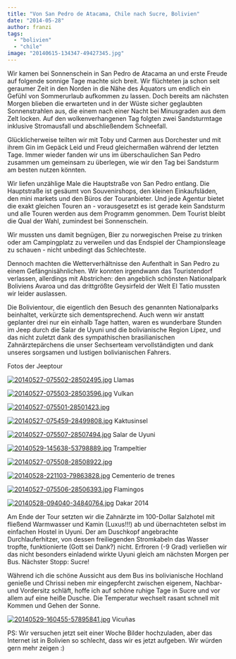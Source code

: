 ```yaml
---
title: "Von San Pedro de Atacama, Chile nach Sucre, Bolivien"
date: "2014-05-28"
author: franzi
tags: 
  - "bolivien"
  - "chile"
image: "20140615-134347-49427345.jpg"
---
```


Wir kamen bei Sonnenschein in San Pedro de Atacama an und erste Freude auf folgende sonnige Tage machte sich breit. Wir flüchteten ja schon seit geraumer Zeit in den Norden in die Nähe des Äquators um endlich ein Gefühl von Sommerurlaub aufkommen zu lassen. Doch bereits am nächsten Morgen blieben die erwarteten und in der Wüste sicher geglaubten Sonnenstrahlen aus, die einem nach einer Nacht bei Minusgraden aus dem Zelt locken. Auf den wolkenverhangenen Tag folgten zwei Sandsturmtage inklusive Stromausfall und abschließendem Schneefall.

Glücklicherweise teilten wir mit Toby und Carmen aus Dorchester und mit ihrem Gin im Gepäck Leid und Freud gleichermaßen während der letzten Tage. Immer wieder fanden wir uns im überschaulichen San Pedro zusammen um gemeinsam zu überlegen, wie wir den Tag bei Sandsturm am besten nutzen könnten.

Wir liefen unzählige Male die Hauptstraße von San Pedro entlang. Die Hauptstraße ist gesäumt von Souvenirshops, den kleinen Einkaufsläden, den mini markets und den Büros der Touranbieter. Und jede Agentur bietet die exakt gleichen Touren an - vorausgesetzt es ist gerade kein Sandsturm und alle Touren werden aus dem Programm genommen. Dem Tourist bleibt die Qual der Wahl, zumindest bei Sonnenschein.

Wir mussten uns damit begnügen, Bier zu norwegischen Preise zu trinken oder am Campingplatz zu verweilen und das Endspiel der Championsleage zu schauen - nicht unbedingt das Schlechteste.

Dennoch machten die Wetterverhältnisse den Aufenthalt in San Pedro zu einem Gefängnisähnlichen. Wir konnten irgendwann das Touristendorf verlassen, allerdings mit Abstrichen: den angeblich schönsten Nationalpark Boliviens Avaroa und das drittgrößte Geysirfeld der Welt El Tatio mussten wir leider auslassen.

Die Bolivientour, die eigentlich den Besuch des genannten Nationalparks beinhaltet, verkürzte sich dementsprechend. Auch wenn wir anstatt geplanter drei nur ein einhalb Tage hatten, waren es wunderbare Stunden im Jeep durch die Salar de Uyuni und die bolivianische Region Lípez, und das nicht zuletzt dank des sympathischen brasilianischen Zahnärztepärchens die unser Sechserteam vervollständigten und dank unseres sorgsamen und lustigen bolivianischen Fahrers.

Fotos der Jeeptour

[![20140527-075502-28502495.jpg](images/20140527-075502-28502495.jpg)](https://hafenstrand.wordpress.com/wp-content/uploads/2014/05/20140527-075502-28502495.jpg) Llamas

[![20140527-075503-28503596.jpg](images/20140527-075503-28503596.jpg)](https://hafenstrand.wordpress.com/wp-content/uploads/2014/05/20140527-075503-28503596.jpg) Vulkan

[![20140527-075501-28501423.jpg](images/20140527-075501-28501423.jpg)](https://hafenstrand.wordpress.com/wp-content/uploads/2014/05/20140527-075501-28501423.jpg)

[![20140527-075459-28499808.jpg](images/20140527-075459-28499808.jpg)](https://hafenstrand.wordpress.com/wp-content/uploads/2014/05/20140527-075459-28499808.jpg) Kaktusinsel

[![20140527-075507-28507494.jpg](images/20140527-075507-28507494.jpg)](https://hafenstrand.wordpress.com/wp-content/uploads/2014/05/20140527-075507-28507494.jpg) Salar de Uyuni

[![20140529-145638-53798889.jpg](images/20140529-145638-53798889.jpg)](https://hafenstrand.wordpress.com/wp-content/uploads/2014/05/20140529-145638-53798889.jpg) Trampeltier

[![20140527-075508-28508922.jpg](images/20140527-075508-28508922.jpg)](https://hafenstrand.wordpress.com/wp-content/uploads/2014/05/20140527-075508-28508922.jpg)

[![20140528-221103-79863828.jpg](images/20140528-221103-79863828.jpg)](https://hafenstrand.wordpress.com/wp-content/uploads/2014/05/20140528-221103-79863828.jpg) Cementerio de trenes

[![20140527-075506-28506393.jpg](images/20140527-075506-28506393.jpg)](https://hafenstrand.wordpress.com/wp-content/uploads/2014/05/20140527-075506-28506393.jpg) Flamingos

[![20140528-094040-34840764.jpg](images/20140528-094040-34840764.jpg)](https://hafenstrand.wordpress.com/wp-content/uploads/2014/05/20140528-094040-34840764.jpg) Dakar 2014

Am Ende der Tour setzten wir die Zahnärzte im 100-Dollar Salzhotel mit fließend Warmwasser und Kamin (Luxus!!!) ab und übernachteten selbst im einfachen Hostel in Uyuni. Der am Duschkopf angebrachte Durchlauferhitzer, von dessen freiliegenden Stromkabeln das Wasser tropfte, funktionierte (Gott sei Dank?) nicht. Erfroren (-9 Grad) verließen wir das nicht besonders einladend wirkte Uyuni gleich am nächsten Morgen per Bus. Nächster Stopp: Sucre!

Während ich die schöne Aussicht aus dem Bus ins bolivianische Hochland genieße und Chrissi neben mir eingepfercht zwischen eigenem, Nachbar- und Vordersitz schläft, hoffe ich auf schöne ruhige Tage in Sucre und vor allem auf eine heiße Dusche. Die Temperatur wechselt rasant schnell mit Kommen und Gehen der Sonne.

[![20140529-160455-57895841.jpg](images/20140529-160455-57895841.jpg)](https://hafenstrand.wordpress.com/wp-content/uploads/2014/05/20140529-160455-57895841.jpg) Vicuñas

PS: Wir versuchen jetzt seit einer Woche Bilder hochzuladen, aber das Internet ist in Bolivien so schlecht, dass wir es jetzt aufgeben. Wir würden gern mehr zeigen :)
